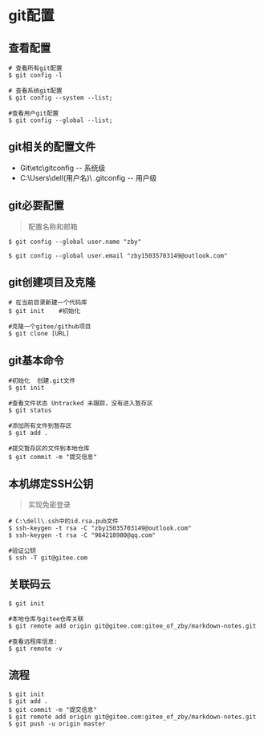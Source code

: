 # git配置

## 查看配置

```
# 查看所有git配置
$ git config -l

# 查看系统git配置
$ git config --system --list;

#查看用户git配置
$ git config --global --list;
```

## git相关的配置文件

- Git\etc\gitconfig -- 系统级
- C:\Users\dell(用户名)\ .gitconfig -- 用户级

## git必要配置

> 配置名称和邮箱

```
$ git config --global user.name "zby"

$ git config --global user.email "zby15035703149@outlook.com"
```

## git创建项目及克隆

```
# 在当前目录新建一个代码库
$ git init    #初始化

#克隆一个gitee/github项目
$ git clone [URL]
```

## git基本命令

```
#初始化  创建.git文件
$ git init

#查看文件状态 Untracked 未跟踪，没有进入暂存区 
$ git status 

#添加所有文件到暂存区
$ git add .

#提交暂存区的文件到本地仓库
$ git commit -m "提交信息"
```

## 本机绑定SSH公钥

> 实现免密登录

```
# C:\dell\.ssh中的id.rsa.pub文件
$ ssh-keygen -t rsa -C "zby15035703149@outlook.com"
$ ssh-keygen -t rsa -C "964218980@qq.com"

#验证公钥
$ ssh -T git@gitee.com
```

## 关联码云

```
$ git init

#本地仓库与gitee仓库关联
$ git remote add origin git@gitee.com:gitee_of_zby/markdown-notes.git

#查看远程库信息:
$ git remote -v 
```

## 流程

```
$ git init
$ git add .
$ git commit -m "提交信息"
$ git remote add origin git@gitee.com:gitee_of_zby/markdown-notes.git
$ git push -u origin master
```
